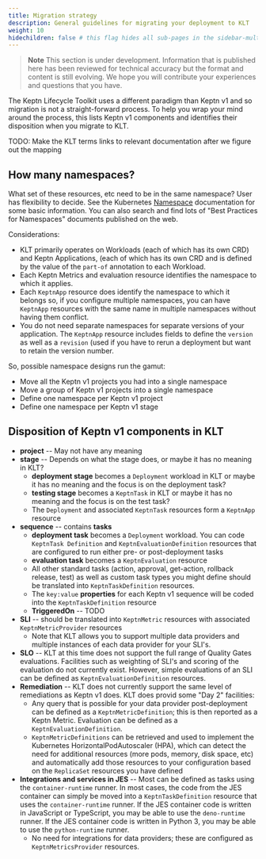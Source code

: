 ```yaml
---
title: Migration strategy
description: General guidelines for migrating your deployment to KLT
weight: 10
hidechildren: false # this flag hides all sub-pages in the sidebar-multicard.html
---
```


> **Note**
This section is under development.
Information that is published here has been reviewed for technical accuracy
but the format and content is still evolving.
We hope you will contribute your experiences
and questions that you have.

The Keptn Lifecycle Toolkit uses a different paradigm
than Keptn v1 and so migration is not a straight-forward process.
To help you wrap your mind around the process,
this lists Keptn v1 components
and identifies their disposition when you migrate to KLT.

TODO: Make the KLT terms links to relevant documentation
      after we figure out the mapping

## How many namespaces?

What set of these resources, etc need to be in the same namespace?
User has flexibility to decide.
See the Kubernetes
[Namespace](https://kubernetes.io/docs/concepts/overview/working-with-objects/namespaces/)
documentation for some basic information.
You can also search and find lots of "Best Practices for Namespaces"
documents published on the web.

Considerations:

* KLT primarily operates on Workloads (each of which has its own CRD)
  and Keptn Applications, (each of which has its own CRD
  and is defined by the value of the `part-of` annotation
  to each Workload.
* Each Keptn Metrics and evaluation resource
  identifies the namespace to which it applies.
* Each `KeptnApp` resource does identify the namespace to which it belongs
  so, if you configure multiple namespaces,
  you can have `KeptnApp` resources with the same name
  in multiple namespaces without having them conflict.
* You do not need separate namespaces for separate versions of your application.
  The `KeptnApp` resource includes fields to define
  the `version` as well as a `revision`
  (used if you have to rerun a deployment but want to retain the version number.

So, possible namespace designs run the gamut:

* Move all the Keptn v1 projects you had into a single namespace
* Move a group of Keptn v1 projects into a single namespace
* Define one namespace per Keptn v1 project
* Define one namespace per Keptn v1 stage

## Disposition of Keptn v1 components in KLT

* **project** -- May not have any meaning
* **stage** -- Depends on what the stage does,
  or maybe it has no meaning in KLT?
  * **deployment stage** becomes a `Deployment` workload in KLT
    or maybe it has no meaning and the focus is on the deployment task?
  * **testing stage** becomes a `KeptnTask` in KLT
    or maybe it has no meaning and the focus is on the test task?
  * The `Deployment` and associated `KeptnTask` resources
    form a `KeptnApp` resource
* **sequence** -- contains **tasks**
  * **deployment task** becomes a `Deployment` workload.
    You can code `KeptnTask Definition`
    and `KeptnEvaluationDefinition` resources
    that are configured to run either pre- or post-deployment tasks
  * **evaluation task** becomes a `KeptnEvaluation` resource
  * All other standard tasks
    (action, approval, get-action, rollback
    release, test)
    as well as custom task types
    you might define should be translated into
    `KeptnTaskDefinition` resources.
  * The `key:value` **properties** for each Keptn v1 sequence
    will be coded into the `KeptnTaskDefinition` resource
  * **TriggeredOn** -- TODO
* **SLI** -- should be translated into `KeptnMetric` resources
  with associated `KeptnMetricProvider` resources
  * Note that KLT allows you to support multiple data providers
    and multiple instances of each data provider for your SLI's.
* **SLO** -- KLT at this time does not support the full range
  of Quality Gates evaluations.
  Facilities such as weighting of SLI's and scoring of the evaluation
  do not currently exist.
  However, simple evaluations of an SLI can be defined
  as `KeptnEvaluationDefinition` resources.
* **Remediation** -- KLT does not currently support
  the same level of remediations as Keptn v1 does.
  KLT does provid some "Day 2" facilities:
  * Any query that is possible for your data provider post-deployment
    can be defined as a `KeptnMetricDefinition`;
    this is then reported as a Keptn Metric.
    Evaluation can be defined as a `KeptnEvaluationDefinition`.
  * `KeptnMetricDefinitions` can be retrieved and used
    to implement the Kubernetes HorizontalPodAutoscaler (HPA),
    which can detect the need for additional resources
    (more pods, memory, disk space, etc)
    and automatically add those resources to your configuration
    based on the `ReplicaSet` resources you have defined
* **Integrations and services in JES** -- Most can be defined
  as tasks using the `container-runtime` runner.
  In most cases, the code from the JES container
  can simply be moved into a `KeptnTaskDefinition` resource
  that uses the `container-runtime` runner.
  If the JES container code is written in JavaScript or TypeScript,
  you may be able to use the `deno-runtime` runner.
  If the JES container code is written in Python 3,
  you may be able to use the `python-runtime` runner.
  * No need for integrations for data providers;
    these are configured as `KeptnMetricsProvider` resources.

